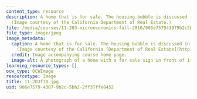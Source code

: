```yaml
---
content_type: resource
description: A home that is for sale. The housing bubble is discussed in session 6.
  (Image courtesy of the California Department of Real Estate.)
file: /media/courses/11-203-microeconomics-fall-2010/906e757943079b2c5bb22ff37ffe8452_11-203f10.jpg
file_type: image/jpeg
image_metadata:
  caption: A home that is for sale. The housing bubble is discussed in session 6.
    (Image courtesy of the California [Department of Real Estate](http://www.dre.ca.gov/mlb_home.html).)
  credit: Image accompanying course home page.
  image-alt: A photograph of a home with a for sale sign in front of it.
learning_resource_types: []
ocw_type: OCWImage
resourcetype: Image
title: 11-203f10.jpg
uid: 906e7579-4307-9b2c-5bb2-2ff37ffe8452
---
```

